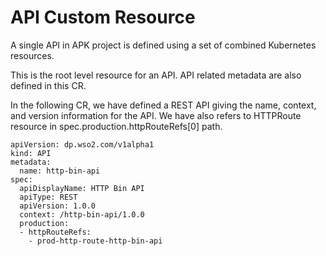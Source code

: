 # API Custom Resource

A single API in APK project is defined using a set of combined Kubernetes resources.

This is the root level resource for an API. API related metadata are also defined in this CR.

In the following CR, we have defined a REST API giving the name, context, and version information for the API. We have also refers to HTTPRoute resource in spec.production.httpRouteRefs[0] path.

```
apiVersion: dp.wso2.com/v1alpha1
kind: API
metadata:
  name: http-bin-api
spec:
  apiDisplayName: HTTP Bin API
  apiType: REST
  apiVersion: 1.0.0
  context: /http-bin-api/1.0.0
  production:
  - httpRouteRefs:
    - prod-http-route-http-bin-api
```